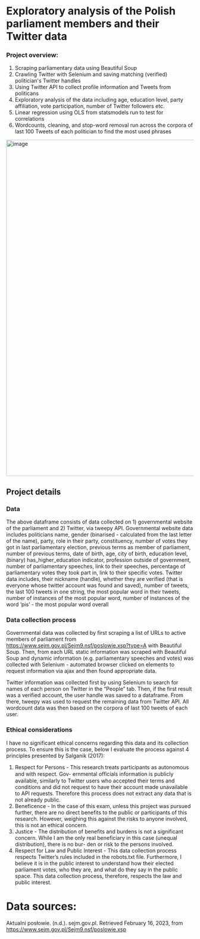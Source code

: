 # Exploratory analysis of the Polish parliament members and their Twitter data

### Project overview:
1. Scraping parliamentary data using Beautiful Soup
2. Crawling Twitter with Selenium and saving matching (verified) politician's Twitter handles
3. Using Twitter API to collect profile information and Tweets from politicans
4. Exploratory analysis of the data including age, education level, party affiliation, vote participation, number of Twitter followers etc.
5. Linear regression using OLS from statsmodels run to test for correlations
6. Wordcounts, cleaning, and stop-word removal run across the corpora of last 100 Tweets of each politician to find the most used phrases

<img width="900" alt="image" src="https://user-images.githubusercontent.com/32062967/219373731-1f8b2974-1244-4a4c-a1ce-f7a70beeae34.png">

## Project details

### Data 
The above dataframe consists of data collected on 1) governmental website of the parliament and 2) Twitter, via tweepy API.
Governmental website data includes politicians name, gender (binarised - calculated from the last letter of the name), party, role in their party, constituency, number of votes they got in last parliamentary election, previous terms as member of parliament, number of previous terms, date of birth, age, city of birth, education level, (binary) has_higher_education indicator, profession outside of government, number of parliamentary speeches, link to their speeches, percentage of parliamentary votes they took part in, link to their specific votes.
Twitter data includes, their nickname (handle), whether they are verified (that is everyone whose twitter account was found and saved), number of tweets, the last 100 tweets in one string, the most popular word in their tweets, number of instances of the most popular word, number of instances of the word ‘pis’ - the most popular word overall

### Data collection process
Governmental data was collected by first scraping a list of URLs to active members of parliament from https://www.sejm.gov.pl/Sejm9.nsf/poslowie.xsp?type=A with Beautiful Soup. Then, from each URL static information was scraped with Beautiful Soup and dynamic information (e.g. parliamentary speeches and votes) was collected with Selenium - automated browser clicked on elements to request information via ajax and then found appropriate data.

Twitter information was collected first by using Selenium to search for names of each person on Twitter in the “People” tab. Then, if the first result was a verified account, the user handle was saved to a dataframe. From there, tweepy was used to request the remaining data from Twitter API. All wordcount data was then based on the corpora of last 100 tweets of each user.

### Ethical considerations
I have no significant ethical concerns regarding this data and its collection process. To ensure this is the case, below I evaluate the process against 4 principles presented by Salganik (2017):
1. Respect for Persons - This research treats participants as autonomous and with respect. Gov- ernmental oﬀicials information is publicly available, similarly to Twitter users who accepted their terms and conditions and did not request to have their account made unavailable to API requests. Therefore this process does not extract any data that is not already public.
2. Beneficence - In the case of this exam, unless this project was pursued further, there are no direct benefits to the public or participants of this research. However, weighing this against the risks to anyone involved, this is not an ethical concern.
3. Justice - The distribution of benefits and burdens is not a significant concern. While I am the only real beneficiary in this case (unequal distribution), there is no bur- den or risk to the persons involved.
4. Respect for Law and Public Interest - This data collection process respects Twitter’s rules included in the robots.txt file. Furthermore, I believe it is in the public interest to understand how their elected parliament votes, who they are, and what do they say in the public space. This data collection process, therefore, respects the law and public interest.

# Data sources:
Aktualni posłowie. (n.d.). sejm.gov.pl. Retrieved February 16, 2023, from https://www.sejm.gov.pl/Sejm9.nsf/poslowie.xsp


